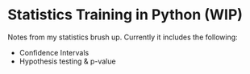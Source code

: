# Statistics Training in Python (WIP)
 Notes from my statistics brush up. Currently it includes the following:

 + Confidence Intervals
 + Hypothesis testing & p-value
